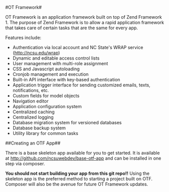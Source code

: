 #OT Framework#

OT Framework is an application framework built on top of Zend Framework 1.  The purpose of Zend Framework is to allow a rapid application framework that takes care of certain tasks that are the same for every app.

Features include:
* Authentication via local account and NC State's WRAP service (http://ncsu.edu/wrap)
* Dynamic and editable access control lists
* User management with multi-role assignment
* CSS and Javascript autoloading
* Cronjob management and execution
* Built-in API interface with key-based authentication
* Application trigger interface for sending customized emails, texts, notifications, etc.
* Custom fields for model objects
* Navigation editor
* Application configuration system
* Centralized caching
* Centralized logging
* Database migration system for versioned databases
* Database backup system
* Utility library for common tasks

##Creating an OTF App##

There is a base skeleton app available for you to get started.  It is available at http://github.com/ncsuwebdev/base-otf-app and can be installed in one step via composer.

**You should not start building your app from this git repo!!** Using the skeleton app is the preferred method to starting a project built on OTF.  Composer will also be the avenue for future OT Framework updates.

